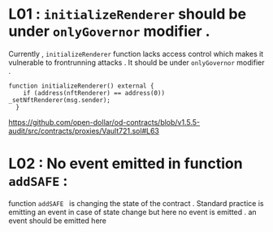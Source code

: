# L01 : `initializeRenderer` should be under `onlyGovernor` modifier . 

Currently ,  `initializeRenderer` function lacks access control which makes it vulnerable to frontrunning attacks . 
It should be  under `onlyGovernor` modifier . 

```
function initializeRenderer() external {
    if (address(nftRenderer) == address(0)) _setNftRenderer(msg.sender);
  }
```

https://github.com/open-dollar/od-contracts/blob/v1.5.5-audit/src/contracts/proxies/Vault721.sol#L63

# L02 : No event emitted in  function `addSAFE` :

 function `addSAFE ` is changing the state of the contract . Standard practice is emitting an event in case of state change but here no event is emitted .  an event should be emitted here 